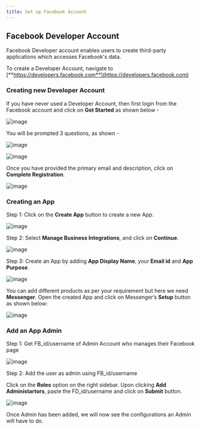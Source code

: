 ```yaml
---
title: Set up Facebook Account
---
```


## Facebook Developer Account

Facebook Developer account enables users to create third-party applications which accesses Facebook's data.

To create a Developer Account, navigate to [**https://developers.facebook.com**](https://developers.facebook.com)

### Creating new Developer Account

If you have never used a Developer Account, then first login from the Facebook account and click on **Get Started** as shown below - 

![image](https://user-images.githubusercontent.com/75118325/113334405-4a154f80-9341-11eb-9f87-38494c1079c0.png)

You will be prompted 3 questions, as shown - 

![image](https://user-images.githubusercontent.com/75118325/113334946-f35c4580-9341-11eb-8c8c-918b19f2a495.png)

![image](https://user-images.githubusercontent.com/75118325/113335003-040cbb80-9342-11eb-8d9a-650a39f59afd.png)

Once you have provided the primary email and description, click on **Complete Registration**.

![image](https://user-images.githubusercontent.com/75118325/113335208-3cac9500-9342-11eb-9370-251d6ccf10ea.png)

### Creating an App

Step 1: Click on the **Create App** button to create a new App.

![image](https://user-images.githubusercontent.com/75118325/113693941-ca92d200-96ec-11eb-9fbc-8cce14274720.png)

Step 2: Select **Manage Business Integrations**, and click on **Continue**. 

![image](https://user-images.githubusercontent.com/75118325/113694269-26f5f180-96ed-11eb-9ab3-0e2abbb61669.png)

Step 3: Create an App by adding **App Display Name**, your **Email id** and **App Purpose**.

![image](https://user-images.githubusercontent.com/75118325/113694539-88b65b80-96ed-11eb-8aa7-f6cf7baa6349.png)

You can add different products as per your requirement but here we need **Messenger**. Open the created App and click on Messenger’s **Setup** button as shown below:

![image](https://user-images.githubusercontent.com/75118325/113731919-c7acd700-9716-11eb-85af-70da536e5bf0.png)

### Add an App Admin

Step 1: Get FB_id/username of Admin Account who manages their Facebook page

![image](https://user-images.githubusercontent.com/75118325/113732319-1f4b4280-9717-11eb-8c06-a446680dbd24.png)

Step 2: Add the user as admin using FB_id/username 

Click on the **Roles** option on the right sidebar. Upon clicking **Add Administartors**, paste the FD_id/username and click on **Submit** button.

![image](https://user-images.githubusercontent.com/75118325/113732843-91238c00-9717-11eb-9632-b9ab8c6229bc.png)

Once Admin has been added, we will now see the configurations an Admin will have to do.
